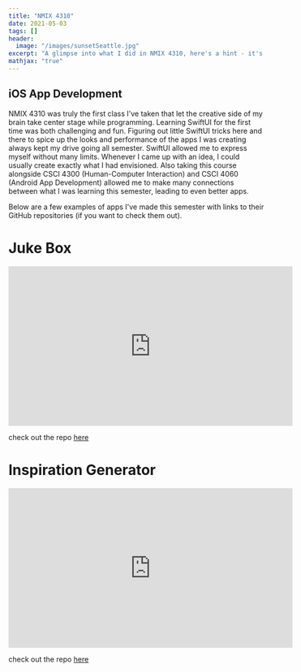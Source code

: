 ```yaml
---
title: "NMIX 4310"
date: 2021-05-03
tags: []
header: 
  image: "/images/sunsetSeattle.jpg"
excerpt: "A glimpse into what I did in NMIX 4310, here's a hint - it's iOS app development!"
mathjax: "true"
---
```

## iOS App Development

NMIX 4310 was truly the first class I've taken that let the creative side of my brain take center stage while programming. Learning SwiftUI for the first time was both challenging and fun. Figuring out little SwiftUI tricks here and there to spice up the looks and performance of the apps I was creating always kept my drive going all semester. SwiftUI allowed me to express myself without many limits. Whenever I came up with an idea, I could usually create exactly what I had envisioned. Also taking this course alongside CSCI 4300 (Human-Computer Interaction) and CSCI 4060 (Android App Development) allowed me to make many connections between what I was learning this semester, leading to even better apps. 

Below are a few examples of apps I've made this semester with links to their GitHub repositories (if you want to check them out). 

# Juke Box

<iframe src="https://www.youtube.com/embed/IZ0Shry2huw" width="560" height="315" frameborder="0"> </iframe>


check out the repo [here](https://github.com/andreasmarsh/Juke-Box-iOS-app)


# Inspiration Generator

<iframe src="https://www.youtube.com/embed/9sGnO7uEfN0" width="560" height="315" frameborder="0"> </iframe>


check out the repo [here](https://github.com/andreasmarsh/Inspiration-Generator-iOS-app)
